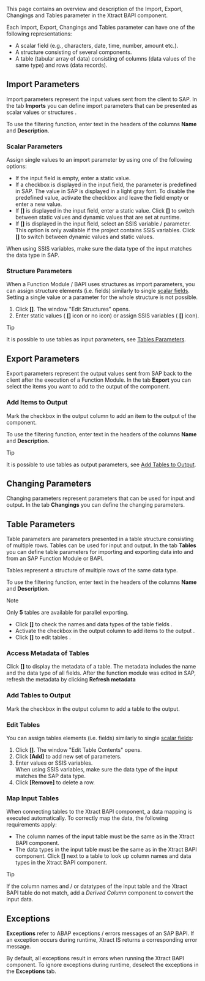 This page contains an overview and description of the Import, Export, Changings and Tables parameter in the Xtract BAPI component.

Each Import, Export, Changings and Tables parameter can have one of the following representations:

- A scalar field (e.g., characters, date, time, number, amount etc.).
- A structure consisting of several components.
- A table (tabular array of data) consisting of columns (data values of the same type) and rows (data records).

## Import Parameters

Import parameters represent the input values sent from the client to SAP. In the tab **Imports** you can define import parameters that can be presented as scalar values or structures .

To use the filtering function, enter text in the headers of the columns **Name** and **Description**.

### Scalar Parameters

Assign single values to an import parameter by using one of the following options:

- If the input field is empty, enter a static value.
- If a checkbox is displayed in the input field, the parameter is predefined in SAP. The value in SAP is displayed in a light gray font. To disable the predefined value, activate the checkbox and leave the field empty or enter a new value.
- If **[]** is displayed in the input field, enter a static value. Click **[]** to switch between static values and dynamic values that are set at runtime.
- If **[]** is displayed in the input field, select an SSIS variable / parameter. This option is only available if the project contains SSIS variables. Click **[]** to switch between dynamic values and static values.

When using SSIS variables, make sure the data type of the input matches the data type in SAP.

### Structure Parameters

When a Function Module / BAPI uses structures as import parameters, you can assign structure elements (i.e. fields) similarly to single [scalar fields](#scalar-parameters). Setting a single value or a parameter for the whole structure is not possible.

1. Click **[]**. The window "Edit Structures" opens.
1. Enter static values ( **[]** icon or no icon) or assign SSIS variables ( **[]** icon).

Tip

It is possible to use tables as input parameters, see [Tables Parameters](#table-parameters).

## Export Parameters

Export parameters represent the output values sent from SAP back to the client after the execution of a Function Module. In the tab **Export** you can select the items you want to add to the output of the component.

### Add Items to Output

Mark the checkbox in the output column to add an item to the output of the component.

To use the filtering function, enter text in the headers of the columns **Name** and **Description**.

Tip

It is possible to use tables as output parameters, see [Add Tables to Output](#add-tables-to-output).

## Changing Parameters

Changing parameters represent parameters that can be used for input and output. In the tab **Changings** you can define the changing parameters.

## Table Parameters

Table parameters are parameters presented in a table structure consisting of multiple rows. Tables can be used for input and output. In the tab **Tables** you can define table parameters for importing and exporting data into and from an SAP Function Module or BAPI.

Tables represent a structure of multiple rows of the same data type.

To use the filtering function, enter text in the headers of the columns **Name** and **Description**.

Note

Only **5** tables are available for parallel exporting.

- Click **[]** to check the names and data types of the table fields .
- Activate the checkbox in the output column to add items to the output .
- Click **[]** to edit tables .

### Access Metadata of Tables

Click **[]** to display the metadata of a table. The metadata includes the name and the data type of all fields. After the function module was edited in SAP, refresh the metadata by clicking **Refresh metadata**

### Add Tables to Output

Mark the checkbox in the output column to add a table to the output.

### Edit Tables

You can assign tables elements (i.e. fields) similarly to single [scalar fields](#scalar-parameters):

1. Click **[]**. The window "Edit Table Contents" opens.
1. Click **[Add]** to add new set of parameters.
1. Enter values or SSIS variables.\
   When using SSIS variables, make sure the data type of the input matches the SAP data type.
1. Click **[Remove]** to delete a row.

### Map Input Tables

When connecting tables to the Xtract BAPI component, a data mapping is executed automatically. To correctly map the data, the following requirements apply:

- The column names of the input table must be the same as in the Xtract BAPI component.
- The data types in the input table must be the same as in the Xtract BAPI component. Click **[]** next to a table to look up column names and data types in the Xtract BAPI component.

Tip

If the column names and / or datatypes of the input table and the Xtract BAPI table do not match, add a *Derived Column* component to convert the input data.

## Exceptions

**Exceptions** refer to ABAP exceptions / errors messages of an SAP BAPI. If an exception occurs during runtime, Xtract IS returns a corresponding error message.

By default, all exceptions result in errors when running the Xtract BAPI component. To ignore exceptions during runtime, deselect the exceptions in the **Exceptions** tab.
